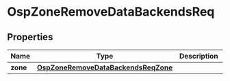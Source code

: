 # OspZoneRemoveDataBackendsReq

## Properties
Name | Type | Description | Notes
------------ | ------------- | ------------- | -------------
**zone** | [**OspZoneRemoveDataBackendsReqZone**](OspZoneRemoveDataBackendsReqZone.md) |  |  [optional]

